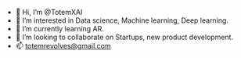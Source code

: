 - 👋 Hi, I’m @TotemXAI
- 👀 I’m interested in Data science, Machine learning, Deep learning. 
- 🌱 I’m currently learning AR.
- 💞️ I’m looking to collaborate on Startups, new product development. 
- 📫 totemrevolves@gmail.com

<!---
TotemXAI/TotemXAI is a ✨ special ✨ repository because its `README.md` (this file) appears on your GitHub profile.
You can click the Preview link to take a look at your changes.
--->

